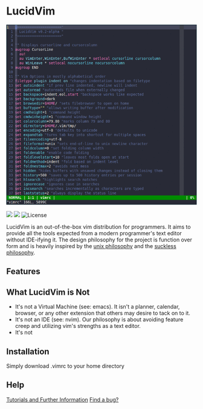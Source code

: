 # LucidVim

![lucidvim demo](lucidvim.gif)


[<img src="https://badgen.net/badge/donate/liberapay/green">](https://liberapay.com/elucid8/donate)
[<img src="https://badgen.net/badge/donate/PayPal/green">](https://www.paypal.com/cgi-bin/webscr?cmd=_donations&business=48LBBPC7APRJA&currency_code=USD&source=url)
![License](https://badgen.net/badge/%E2%9A%96/GPL3/blue)

LucidVim is an out-of-the-box vim distribution for programmers. It aims to
provide all the tools expected from a modern programmer's text editor without
IDE-ifying it. The design philosophy for the project is function over form and
is heavily inspired by the [unix philosophy](http://www.catb.org/esr/writings/taoup/html/ch01s06.html) and the [suckless philosophy](https://suckless.org/philosophy).

## Features

## What LucidVim is Not
* It's not a Virtual Machine (see: emacs). It isn't a planner, calendar, browser, 
or any other extension that others may desire to tack on to it.
* It's not an IDE (see: nvim). Our philosophy is about avoiding feature creep
  and utilizing vim's strengths as a text editor.
* It's not 
## Installation
Simply download .vimrc to your home directory

## Help
[Tutorials and Further Information](https://elucid8.github.io/lucidvim)
[Find a bug?](https://github.com/elucid8/lucidvim/issues/new)
